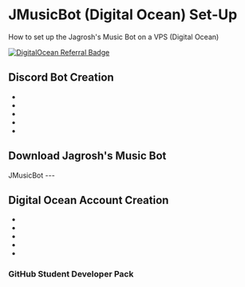 # JMusicBot (Digital Ocean) Set-Up

How to set up the Jagrosh's Music Bot on a VPS (Digital Ocean)

[![DigitalOcean Referral Badge](https://web-platforms.sfo2.cdn.digitaloceanspaces.com/WWW/Badge%201.svg)](https://www.digitalocean.com/?refcode=51e934beaf76&utm_campaign=Referral_Invite&utm_medium=Referral_Program&utm_source=badge)

## Discord Bot Creation
  *
  *
  *
  *
  *

## Download Jagrosh's Music Bot
JMusicBot ---

## Digital Ocean Account Creation
  *
  *
  *
  *
  *
  
  ### GitHub Student Developer Pack

